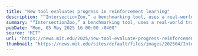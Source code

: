 ```yaml
---
title: "New tool evaluates progress in reinforcement learning"
description: "“IntersectionZoo,” a benchmarking tool, uses a real-world traffic problem to test progress in deep reinforcement learning algorithms."
summary: "“IntersectionZoo,” a benchmarking tool, uses a real-world traffic problem to test progress in deep reinforcement learning algorithms."
pubDate: "Mon, 05 May 2025 16:00:00 -0400"
source: "MIT"
url: "https://news.mit.edu/2025/new-tool-evaluate-progress-reinforcement-learning-0505"
thumbnail: "https://news.mit.edu/sites/default/files/images/202504/Intersection-Zoo.jpg"
---
```


